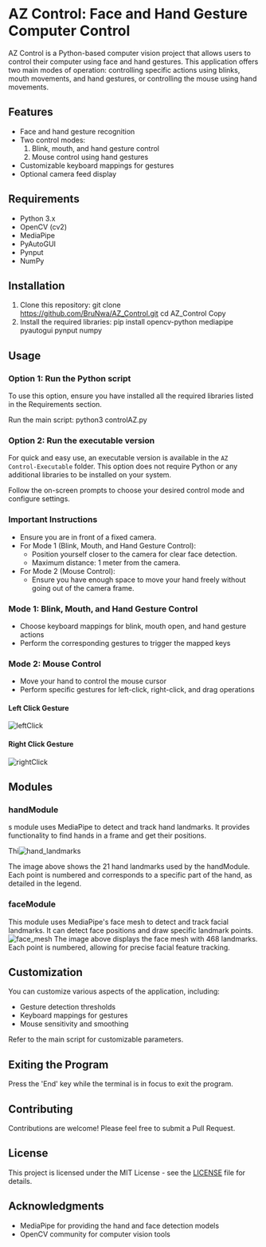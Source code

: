# AZ Control: Face and Hand Gesture Computer Control

AZ Control is a Python-based computer vision project that allows users to control their computer using face and hand gestures. This application offers two main modes of operation: controlling specific actions using blinks, mouth movements, and hand gestures, or controlling the mouse using hand movements.

## Features

- Face and hand gesture recognition
- Two control modes:
  1. Blink, mouth, and hand gesture control
  2. Mouse control using hand gestures
- Customizable keyboard mappings for gestures
- Optional camera feed display

## Requirements

- Python 3.x
- OpenCV (cv2)
- MediaPipe
- PyAutoGUI
- Pynput
- NumPy

## Installation

1. Clone this repository:
git clone https://github.com/BruNwa/AZ_Control.git
cd AZ_Control
Copy
2. Install the required libraries:
pip install opencv-python mediapipe pyautogui pynput numpy

## Usage

### Option 1: Run the Python script

To use this option, ensure you have installed all the required libraries listed in the Requirements section.

Run the main script:
python3 controlAZ.py

### Option 2: Run the executable version

For quick and easy use, an executable version is available in the `AZ Control-Executable` folder. This option does not require Python or any additional libraries to be installed on your system.

Follow the on-screen prompts to choose your desired control mode and configure settings.

### Important Instructions

- Ensure you are in front of a fixed camera.
- For Mode 1 (Blink, Mouth, and Hand Gesture Control):
  - Position yourself closer to the camera for clear face detection.
  - Maximum distance: 1 meter from the camera.
- For Mode 2 (Mouse Control):
  - Ensure you have enough space to move your hand freely without going out of the camera frame.

### Mode 1: Blink, Mouth, and Hand Gesture Control

- Choose keyboard mappings for blink, mouth open, and hand gesture actions
- Perform the corresponding gestures to trigger the mapped keys

### Mode 2: Mouse Control

- Move your hand to control the mouse cursor
- Perform specific gestures for left-click, right-click, and drag operations

#### Left Click Gesture
![leftClick](https://github.com/user-attachments/assets/9a92df80-4758-41b1-a1f4-133f1493775c)
#### Right Click Gesture
![rightClick](https://github.com/user-attachments/assets/f08a28ff-97f5-47ce-bc9d-6471da8783a2)

## Modules

### handModule


s module uses MediaPipe to detect and track hand landmarks. It provides functionality to find hands in a frame and get their positions.

Thi![hand_landmarks](https://github.com/user-attachments/assets/43d0a973-afd3-461a-bd9b-0cf261cf85f8)

The image above shows the 21 hand landmarks used by the handModule. Each point is numbered and corresponds to a specific part of the hand, as detailed in the legend.

### faceModule

This module uses MediaPipe's face mesh to detect and track facial landmarks. It can detect face positions and draw specific landmark points.
![face_mesh](https://github.com/user-attachments/assets/2799a40a-0151-43dd-babd-ad83a81f3a25)
The image above displays the face mesh with 468 landmarks. Each point is numbered, allowing for precise facial feature tracking.

## Customization

You can customize various aspects of the application, including:

- Gesture detection thresholds
- Keyboard mappings for gestures
- Mouse sensitivity and smoothing

Refer to the main script for customizable parameters.

## Exiting the Program

Press the 'End' key while the terminal is in focus to exit the program.

## Contributing

Contributions are welcome! Please feel free to submit a Pull Request.

## License

This project is licensed under the MIT License - see the [LICENSE](LICENSE) file for details.

## Acknowledgments

- MediaPipe for providing the hand and face detection models
- OpenCV community for computer vision tools

